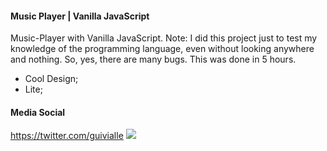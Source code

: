 #### Music Player | Vanilla JavaScript

Music-Player with Vanilla JavaScript. Note: I did this project just to test my knowledge of the programming language, even without looking anywhere and nothing. So, yes, there are many bugs. This was done in 5 hours.

- Cool Design;
- Lite;

#### Media Social

https://twitter.com/guivialle ![](https://github.com/paulrobertlloyd/socialmediaicons/blob/main/twitter-32x32.png) 

